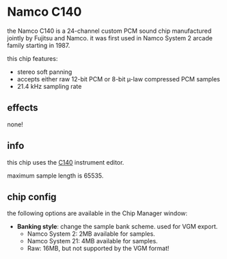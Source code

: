 # Namco C140

the Namco C140 is a 24-channel custom PCM sound chip manufactured jointly by Fujitsu and Namco. it was first used in Namco System 2 arcade family starting in 1987.

this chip features:

- stereo soft panning
- accepts either raw 12-bit PCM or 8-bit µ-law compressed PCM samples
- 21.4 kHz sampling rate

## effects

none!

## info

this chip uses the [C140](../4-instrument/c140.md) instrument editor.

maximum sample length is 65535.

## chip config

the following options are available in the Chip Manager window:

- **Banking style**: change the sample bank scheme. used for VGM export.
  - Namco System 2: 2MB available for samples.
  - Namco System 21: 4MB available for samples.
  - Raw: 16MB, but not supported by the VGM format!
